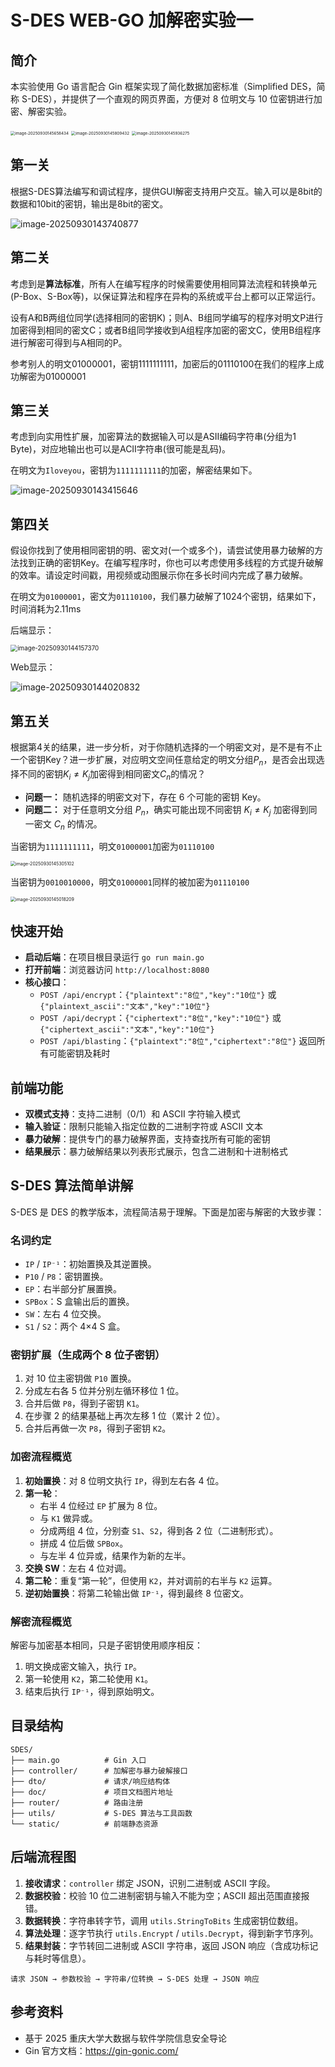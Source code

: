 # S-DES WEB-GO 加解密实验一 

## 简介

本实验使用 Go 语言配合 Gin 框架实现了简化数据加密标准（Simplified DES，简称 S-DES），并提供了一个直观的网页界面，方便对 8 位明文与 10 位密钥进行加密、解密实验。

<img src="doc/assets/image-20250930145658434.png" alt="image-20250930145658434" style="zoom:45%;" />

<img src="doc/assets/image-20250930145809432.png" alt="image-20250930145809432" style="zoom:45%;" />

<img src="doc/assets/image-20250930145936275.png" alt="image-20250930145936275" style="zoom:45%;" />



## 第一关

根据S-DES算法编写和调试程序，提供GUI解密支持用户交互。输入可以是8bit的数据和10bit的密钥，输出是8bit的密文。

![image-20250930143740877](doc/assets/image-20250930143740877.png)



## 第二关

考虑到是**算法标准**，所有人在编写程序的时候需要使用相同算法流程和转换单元(P-Box、S-Box等)，以保证算法和程序在异构的系统或平台上都可以正常运行。

设有A和B两组位同学(选择相同的密钥K)；则A、B组同学编写的程序对明文P进行加密得到相同的密文C；或者B组同学接收到A组程序加密的密文C，使用B组程序进行解密可得到与A相同的P。

参考别人的明文01000001，密钥1111111111，加密后的01110100在我们的程序上成功解密为01000001



## 第三关

考虑到向实用性扩展，加密算法的数据输入可以是ASII编码字符串(分组为1 Byte)，对应地输出也可以是ACII字符串(很可能是乱码)。

在明文为`Iloveyou`，密钥为`1111111111`的加密，解密结果如下。

![image-20250930143415646](doc/assets/image-20250930143415646.png)



## 第四关

假设你找到了使用相同密钥的明、密文对(一个或多个)，请尝试使用暴力破解的方法找到正确的密钥Key。在编写程序时，你也可以考虑使用多线程的方式提升破解的效率。请设定时间戳，用视频或动图展示你在多长时间内完成了暴力破解。

在明文为`01000001`，密文为`01110100`，我们暴力破解了1024个密钥，结果如下，时间消耗为2.11ms

后端显示：

<img src="doc/assets/image-20250930144157370.png" alt="image-20250930144157370" style="zoom:70%;" />

Web显示：

![image-20250930144020832](doc/assets/image-20250930144020832.png)

## 第五关

根据第4关的结果，进一步分析，对于你随机选择的一个明密文对，是不是有不止一个密钥Key？进一步扩展，对应明文空间任意给定的明文分组$P_n$，是否会出现选择不同的密钥$K_{i}\ne K_{j}$加密得到相同密文$C_n$的情况？

- **问题一：** 随机选择的明密文对下，存在 6 个可能的密钥 Key。
- **问题二：** 对于任意明文分组 $P_n$，确实可能出现不同密钥 $K_{i}\ne K_{j}$ 加密得到同一密文 $C_n$ 的情况。

当密钥为`1111111111`，明文`01000001`加密为`01110100`

<img src="doc/assets/image-20250930145305102.png" alt="image-20250930145305102" style="zoom:50%;" />

当密钥为`0010010000`，明文`01000001`同样的被加密为`01110100`

<img src="doc/assets/image-20250930145018209.png" alt="image-20250930145018209" style="zoom:50%;" />

## 快速开始

- **启动后端**：在项目根目录运行 `go run main.go`
- **打开前端**：浏览器访问 `http://localhost:8080`
- **核心接口**：
  - `POST /api/encrypt`：`{"plaintext":"8位","key":"10位"}` 或 `{"plaintext_ascii":"文本","key":"10位"}`
  - `POST /api/decrypt`：`{"ciphertext":"8位","key":"10位"}` 或 `{"ciphertext_ascii":"文本","key":"10位"}`
  - `POST /api/blasting`：`{"plaintext":"8位","ciphertext":"8位"}` 返回所有可能密钥及耗时




## 前端功能
- **双模式支持**：支持二进制（0/1）和 ASCII 字符输入模式
- **输入验证**：限制只能输入指定位数的二进制字符或 ASCII 文本
- **暴力破解**：提供专门的暴力破解界面，支持查找所有可能的密钥
- **结果展示**：暴力破解结果以列表形式展示，包含二进制和十进制格式



## S-DES 算法简单讲解
S-DES 是 DES 的教学版本，流程简洁易于理解。下面是加密与解密的大致步骤：

### 名词约定
- `IP` / `IP⁻¹`：初始置换及其逆置换。
- `P10` / `P8`：密钥置换。
- `EP`：右半部分扩展置换。
- `SPBox`：S 盒输出后的置换。
- `SW`：左右 4 位交换。
- `S1` / `S2`：两个 4×4 S 盒。

### 密钥扩展（生成两个 8 位子密钥）
1. 对 10 位主密钥做 `P10` 置换。
2. 分成左右各 5 位并分别左循环移位 1 位。
3. 合并后做 `P8`，得到子密钥 `K1`。
4. 在步骤 2 的结果基础上再次左移 1 位（累计 2 位）。
5. 合并后再做一次 `P8`，得到子密钥 `K2`。

### 加密流程概览
1. **初始置换**：对 8 位明文执行 `IP`，得到左右各 4 位。
2. **第一轮**：
   - 右半 4 位经过 `EP` 扩展为 8 位。
   - 与 `K1` 做异或。
   - 分成两组 4 位，分别查 `S1`、`S2`，得到各 2 位（二进制形式）。
   - 拼成 4 位后做 `SPBox`。
   - 与左半 4 位异或，结果作为新的左半。
3. **交换 SW**：左右 4 位对调。
4. **第二轮**：重复“第一轮”，但使用 `K2`，并对调前的右半与 `K2` 运算。
5. **逆初始置换**：将第二轮输出做 `IP⁻¹`，得到最终 8 位密文。

### 解密流程概览
解密与加密基本相同，只是子密钥使用顺序相反：
1. 明文换成密文输入，执行 `IP`。
2. 第一轮使用 `K2`，第二轮使用 `K1`。
3. 结束后执行 `IP⁻¹`，得到原始明文。


## 目录结构
```
SDES/
├── main.go          # Gin 入口
├── controller/      # 加解密与暴力破解接口
├── dto/             # 请求/响应结构体
├── doc/             # 项目文档图片地址
├── router/          # 路由注册
├── utils/           # S-DES 算法与工具函数
└── static/          # 前端静态资源
```



## 后端流程图

1. **接收请求**：`controller` 绑定 JSON，识别二进制或 ASCII 字段。
2. **数据校验**：校验 10 位二进制密钥与输入不能为空；ASCII 超出范围直接报错。
3. **数据转换**：字符串转字节，调用 `utils.StringToBits` 生成密钥位数组。
4. **算法处理**：逐字节执行 `utils.Encrypt` / `utils.Decrypt`，得到新字节序列。
5. **结果封装**：字节转回二进制或 ASCII 字符串，返回 JSON 响应（含成功标记与耗时等信息）。

```
请求 JSON → 参数校验 → 字符串/位转换 → S-DES 处理 → JSON 响应
```

## 参考资料
- 基于 2025 重庆大学大数据与软件学院信息安全导论
- Gin 官方文档：https://gin-gonic.com/